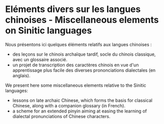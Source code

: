 # Eléments divers sur les langues chinoises - Miscellaneous elements on Sinitic languages

Nous présentons ici quelques éléments relatifs aux langues chinoises :
- des leçons sur le chinois archaïque tardif, socle du chinois classique, avec un glossaire associé. 
- un projet de transcription des caractères chinois en vue d'un apprentissage plus facile des diverses prononciations dialectales (en anglais).

We present here some miscellaneous elements relative to the Sinitic languages:
- lessons on late archaic Chinese, which forms the basis for classical Chinese, along with a companion glossary (in French). 
- a scheme for an extended pinyin aiming at easing the learning of dialectal pronunciations of Chinese characters.
